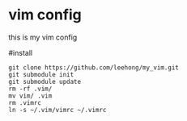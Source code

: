 # vim config
this is my vim config

#install

    git clone https://github.com/leehong/my_vim.git
    git submodule init
    git submodule update
    rm -rf .vim/
    mv vim/ .vim
    rm .vimrc
    ln -s ~/.vim/vimrc ~/.vimrc

